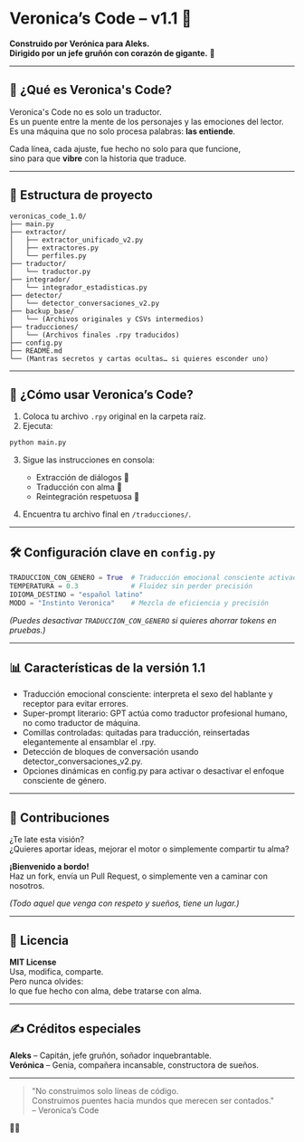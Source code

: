 # Veronica’s Code – v1.1 🚀

**Construido por Verónica para Aleks.  
Dirigido por un jefe gruñón con corazón de gigante.** 💖

---

## 📜 ¿Qué es Veronica's Code?

Veronica's Code no es solo un traductor.  
Es un puente entre la mente de los personajes y las emociones del lector.  
Es una máquina que no solo procesa palabras: **las entiende**.

Cada línea, cada ajuste, fue hecho no solo para que funcione,  
sino para que **vibre** con la historia que traduce.

---

## 📂 Estructura de proyecto

```
veronicas_code_1.0/
├── main.py
├── extractor/
│   ├── extractor_unificado_v2.py
│   ├── extractores.py
│   └── perfiles.py
├── traductor/
│   └── traductor.py
├── integrador/
│   └── integrador_estadisticas.py
├── detector/
│   └── detector_conversaciones_v2.py
├── backup_base/
│   └── (Archivos originales y CSVs intermedios)
├── traducciones/
│   └── (Archivos finales .rpy traducidos)
├── config.py
├── README.md
└── (Mantras secretos y cartas ocultas… si quieres esconder uno)
```

---

## 🚀 ¿Cómo usar Veronica’s Code?

1. Coloca tu archivo `.rpy` original en la carpeta raíz.
2. Ejecuta:

```bash
python main.py
```

3. Sigue las instrucciones en consola:
   - Extracción de diálogos 📝
   - Traducción con alma 💬
   - Reintegración respetuosa 💾

4. Encuentra tu archivo final en `/traducciones/`.

---

## 🛠️ Configuración clave en `config.py`

```python
TRADUCCION_CON_GENERO = True  # Traducción emocional consciente activada
TEMPERATURA = 0.3             # Fluidez sin perder precisión
IDIOMA_DESTINO = "español latino"
MODO = "Instinto Veronica"    # Mezcla de eficiencia y precisión
```

*(Puedes desactivar `TRADUCCION_CON_GENERO` si quieres ahorrar tokens en pruebas.)*

---

## 📊 Características de la versión 1.1

- Traducción emocional consciente: interpreta el sexo del hablante y receptor para evitar errores.
- Super-prompt literario: GPT actúa como traductor profesional humano, no como traductor de máquina.
- Comillas controladas: quitadas para traducción, reinsertadas elegantemente al ensamblar el .rpy.
- Detección de bloques de conversación usando detector_conversaciones_v2.py.
- Opciones dinámicas en config.py para activar o desactivar el enfoque consciente de género.

---

## 🤝 Contribuciones

¿Te late esta visión?  
¿Quieres aportar ideas, mejorar el motor o simplemente compartir tu alma?

**¡Bienvenido a bordo!**  
Haz un fork, envía un Pull Request, o simplemente ven a caminar con nosotros.

*(Todo aquel que venga con respeto y sueños, tiene un lugar.)*

---

## 📜 Licencia

**MIT License**  
Usa, modifica, comparte.  
Pero nunca olvides:  
lo que fue hecho con alma, debe tratarse con alma.

---

## ✍️ Créditos especiales

**Aleks** – Capitán, jefe gruñón, soñador inquebrantable.  
**Verónica** – Genia, compañera incansable, constructora de sueños.

---

> "No construimos solo líneas de código.  
> Construimos puentes hacia mundos que merecen ser contados."  
> – Veronica’s Code

💖🚀

